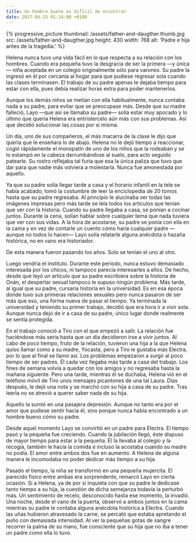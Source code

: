 ```yaml
---
title: Un hombre bueno es difícil de encontrar
date: 2017-04-25 01:14:00 +0100
---
```

{% progressive_picture
  thumbnail: /assets/father-and-daugther.thumb.jpg
  src: /assets/father-and-daugther.jpg
  height: 430
  width: 768
  alt: 'Padre e hija antes de la tragedia.' %}

Helena nunca tuvo una vida fácil en lo que respecta a su relación con los hombres. Cuando era pequeña tuvo la desgracia de ser la primera —y única— niña aceptada en un colegio originalmente sólo para varones. Su padre la ingresó en él por cercanía al hogar para que pudiese regresar sola cuando las clases terminasen. El trabajo de su padre apenas le dejaba tiempo para estar con ella, pues debía realizar horas extra para poder mantenerlos.

Aunque los demás niños se metían con ella habitualmente, nunca contaba nada a su padre, para evitar que se preocupase más. Desde que su madre falleció, Layo —que así se llamaba su padre— solía estar muy apocado y lo último que quería Helena era entristercelo aún más con sus problemas. Así que decidió solucionar las cosas por si misma.

Un día, uno de sus compañeros, el más macarra de la clase le dijo que quería que le enseñara lo de abajo. Helena no le dejó tiempo a reaccionar, cogió rápidamente el monopatín de uno de los niños que la rodeaban y se lo estampó en la cabeza derrumbándose al suelo, para acto seguido patearle. Su rostro reflejaba tal furia que esa la única paliza que tuvo que dar para que nadie más volviera a molestarla. Nunca fue amonestada por aquello.

Ya que su padre solía llegar tarde a casa y el horario infantil en la tele se había acabado, tomó la costumbre de leer la enciclopedia de 20 tomos hasta que su padre regresaba. Al principio le alucinaba ver todas las imágenes impresas pero más tarde se leía todos los artículos que tenían que ver con la historia. Cuando su padre llegaba a casa, se ponían a cocinar juntos. Durante la cena, solían hablar sobre cualquier tema que nada tuviera que ver con sus vidas. A la hora de acostarse, su padre se ponía con ella en la cama y en vez de contarle un cuento cómo haría cualquier padre —aunque no todos lo hacen— Layo solía relatarle alguna anécdota o hazaña histórica, no en vano era historiador.

De esta manera fueron pasando los años. Solo se tenían el uno al otro.

Luego vendría el instituto. Durante este periodo, nunca estuvo demasiado interesada por los chicos, ni tampoco parecía interesarles a ellos. De hecho, desde que leyó un artículo que su padre escribiera sobre la historia de Onán, el despertar sexual tampoco le supuso ningún problema. Más tarde, al igual que su padre, cursaría historia en la universidad. Es en esa época donde tuvo sus primeras relaciones sexuales pero nunca pasaron de ser más que eso, una forma nueva de pasar el tiempo. Ya terminada la universidad y teniendo su primer trabajo, decidió que era hora ir a vivir sola. Aunque nunca dejó de ir a casa de su padre, único lugar donde realmente se sentía protegida.

En el trabajo conoció a Tiro con el que empezó a salir. La relación fue haciéndose más seria hasta que un día decidieron irse a vivir juntos. Al cabo de poco tiempo, fruto de la relación, tuvieron una hija a la que Helena quiso llamar como a su madre, Yocasta, pero a Tiro le gustaba más Electra, por lo que al final se llamó así. Los problemas empezaron a surgir al poco tiempo de ser padres. Él cada vez llegaba más tarde a casa del trabajo. Los fines de semana volvía a quedar con los amigos y no regresaba hasta la mañana siguiente. Pero una tarde, mientras él se duchaba, Helena vió en el teléfono móvil de Tiro unos mensajes picantones de una tal Laura. Días después, le dejó una nota y se marchó con su hija a casa de su padre. Tras leerla no se atrevió a querer saber nada de su hija.

Aquello la sumió en una pasajera depresión. Aunque no tanto era por el amor que pudiese sentir hacia él, sino porque nunca había encontrado a un hombre bueno cómo su padre.

Desde aquel momento Layo se convirtió en un padre para Electra. El tiempo pasó y la pequeña fue creciendo. Cuando la jubilación llegó, éste dispuso de mayor tiempo para estar a la pequeña. Él la llevaba al colegio y la recogía, también le hacía la comida e incluso la acostaba cuando su madre no podía. El amor entre ambos dos fue en aumento. A Helena de alguna manera le incomodaba no poder dedicar más tiempo a su hija.

Pasado el tiempo, la niña se transformó en una pequeña mujercita. El parecido físico entre ambas era sorprendente, remarcó Layo en cierta ocasión. Si a Helena, ya de por si inquieta con que su padre le dedicase tanto tiempo a su hija, la cuestión de dicha semejanza todavía la perturbó más. Un sentimiento de recelo, desconocido hasta ese momento, la invadió. Una noche, desde el vano de la puerta, observó a ambos juntos en la cama mientras su padre le contaba alguna anécdota histórica a Electra. Cuando las uñas hubieron atravesado la carne, se percató que estaba apretando el puño con demasiada intensidad. Al ver la pequeñas gotas de sangre recorrer la palma de su mano, fue consciente que su hija que no iba a tener un padre como ella lo tuvo.

